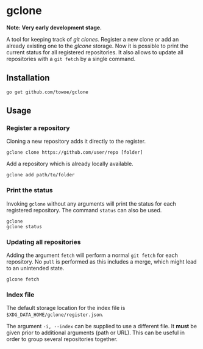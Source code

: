 # gclone

**Note: Very early development stage.**

A tool for keeping track of *git clones*.
Register a new clone or add an already existing one to the *glcone* storage.
Now it is possible to print the current status for all registered repositories.
It also allows to update all repositories with a `git fetch` by a single
command.

## Installation

```console
go get github.com/towoe/gclone
```

## Usage

### Register a repository

Cloning a new repository adds it directly to the register.

```console
gclone clone https://github.com/user/repo [folder]
```

Add a repository which is already locally available.

```console
gclone add path/to/folder
```

### Print the status

Invoking `gclone` without any arguments will print the status for each
registered repository. The command `status` can also be used.

```console
gclone
gclone status
```

### Updating all repositories

Adding the argument `fetch` will perform a normal `git fetch` for each
repository. No `pull` is performed as this includes a merge, which might lead
to an unintended state.

```console
glcone fetch
```

### Index file

The default storage location for the index file is
`$XDG_DATA_HOME/gclone/register.json`.

The argument `-i, --index` can be supplied to use a different file.
It **must** be given prior to additional arguments (path or URL).
This can be useful in order to group several repositories together.
